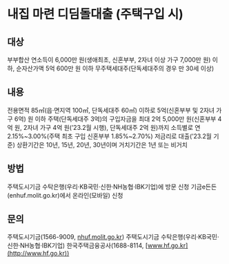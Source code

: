 # 내집 마련 디딤돌대출 (주택구입 시)

## 대상
 부부합산 연소득이 6,000만 원(생애최초, 신혼부부, 2자녀 이상 가구 7,000만 원) 이하, 순자산가액 5억 600만 원 이하 무주택세대주(단독세대주의 경우 만 30세 이상)

## 내용
 전용면적 85㎡(읍·면지역 100㎡, 단독세대주 60㎡) 이하로 5억(신혼부부 및 2자녀 가구 6억) 원 이하 주택(단독세대주 3억)의 구입자금을 최대 2억 5,000만 원(신혼부부 4억 원, 2자녀 가구 4억 원(’23.2월 시행), 단독세대주 2억 원)까지 소득별로 연 2.15%~3.00%(주택 최초 구입 신혼부부 1.85%~2.70%) 저금리로 대출(’23.2월 기준)
 상환기간은 10년, 15년, 20년, 30년이며 거치기간은 1년 또는 비거치

## 방법
 주택도시기금 수탁은행(우리·KB국민·신한·NH농협·IBK기업)에 방문 신청
 기금e든든(enhuf.molit.go.kr)에서 온라인(모바일) 신청

## 문의
 주택도시기금(1566-9009, [nhuf.molit.go.kr](http://nhuf.molit.go.kr))
 주택도시기금 수탁은행(우리·KB국민·신한·NH농협·IBK기업)
 한국주택금융공사(1688-8114, [www.hf.go.kr](http://www.hf.go.kr))
